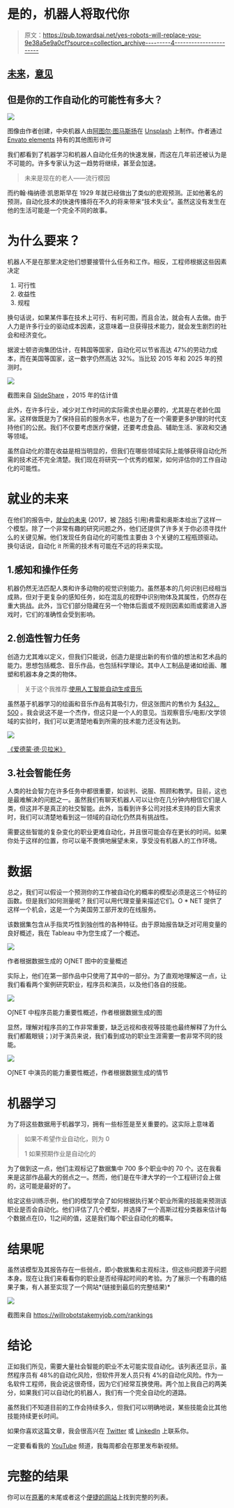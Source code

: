 # 是的，机器人将取代你

> 原文：<https://pub.towardsai.net/yes-robots-will-replace-you-9e38a5e9a0cf?source=collection_archive---------4----------------------->

## [未来](https://towardsai.net/p/category/future)，[意见](https://towardsai.net/p/category/opinion)

## 但是你的工作自动化的可能性有多大？

![](img/a85ae1e6eb4c8f252a8e5521e4e1dda6.png)

图像由作者创建，中央机器人由[阿图尔·图马斯扬](https://unsplash.com/@arturtumasjan?utm_source=unsplash&utm_medium=referral&utm_content=creditCopyText)在 [Unsplash](https://unsplash.com/s/photos/robot?utm_source=unsplash&utm_medium=referral&utm_content=creditCopyText) 上制作。作者通过 [Envato elements](https://elements.envato.com/photos) 持有的其他图形许可

我们都看到了机器学习和机器人自动化任务的快速发展，而这在几年前还被认为是不可能的。许多专家认为这一趋势将继续，甚至会加速。

> 未来是现在的老人——流行模因

而约翰·梅纳德·凯恩斯早在 1929 年就已经做出了类似的悲观预测。正如他著名的预测，自动化技术的快速传播将在不久的将来带来“技术失业”。虽然这没有发生在他的生活可能是一个完全不同的故事。

# 为什么要来？

机器人不是在那里决定他们想要接管什么任务和工作。相反，工程师根据这些因素决定

1.  可行性
2.  收益性
3.  规程

换句话说，如果某件事在技术上可行、有利可图，而且合法，就会有人去做。由于人力是许多行业的驱动成本因素，这意味着一旦获得技术能力，就会发生剧烈的社会和经济变化。

据波士顿咨询集团估计，在韩国等国家，自动化可以节省高达 47%的劳动力成本，而在美国等国家，这一数字仍然高达 32%。当比较 2015 年和 2025 年的预测时。

![](img/6a1178706e7ef2d126a75b6cad1f5e22.png)

截图来自 [SlideShare](https://www.slideshare.net/TheBostonConsultingGroup/robotics-in-manufacturing) ，2015 年的估计值

此外，在许多行业，减少对工作时间的实际需求也是必要的，尤其是在老龄化国家。这样做既是为了保持目前的服务水平，也是为了在一个需要更多护理的时代支持他们的公民。我们不仅要考虑医疗保健，还要考虑食品、辅助生活、家政和交通等领域。

虽然自动化的潜在收益是相当明显的，但我们在哪些领域实际上能够获得自动化所需的技术还不完全清楚。我们现在将研究一个优秀的框架，如何评估你的工作自动化的可能性。

# 就业的未来

在他们的报告中，[就业的未来](https://www.sciencedirect.com/science/article/pii/S0040162516302244?casa_token=6XFiZ2ww2LYAAAAA:lXNqarNhLwWqjrvzqeUb2eg0BrDlcBUaUI_BB3JRULRzG5AKSGU3xQDsXKS2VMVjd6Xuydu0LVw) (2017，被 [7885](https://scholar.google.com/scholar?cites=8817314921922525274&as_sdt=2005&sciodt=0,5&hl=en) 引用)弗雷和奥斯本给出了这样一个模型。除了一个非常有趣的研究问题之外，他们还提供了许多关于你必须寻找什么的关键见解。他们发现任务自动化的可能性主要由 3 个关键的工程瓶颈驱动。换句话说，自动化 it 所需的技术有可能在不远的将来实现。

## 1.感知和操作任务

机器仍然无法匹配人类和许多动物的视觉识别能力。虽然基本的几何识别已经相当成熟，但对于更复杂的感知任务，如在混乱的视野中识别物体及其属性，仍然存在重大挑战。此外，当它们部分隐藏在另一个物体后面或不规则因素如雨或雾进入游戏时，它们的准确性会受到影响。

## 2.创造性智力任务

创造力尤其难以定义，但我们只能说，创造力是提出新的有价值的想法和艺术品的能力。思想包括概念、音乐作品，也包括科学理论。其中人工制品是诸如绘画、雕塑和机器本身之类的物体。

> 关于这个我推荐:[使用人工智能自动生成音乐](https://towardsdatascience.com/automatic-music-generation-using-ai-64e3c1f0b488)

虽然基于机器学习的绘画和音乐作品有其吸引力，但这张图片的售价为 [$432，500](https://edition.cnn.com/style/article/obvious-ai-art-christies-auction-smart-creativity/index.html) 。我会说这不是一个杰作，但这只是一个人的意见。当观察音乐/电影/文学领域的实验时，我们可以更清楚地看到所需的技术能力还没有达到。

![](img/c6cc0ef3d7827dc31f25b3305b059cec.png)

[《爱德蒙·德·贝拉米》](https://edition.cnn.com/style/article/obvious-ai-art-christies-auction-smart-creativity/index.html)

## 3.社会智能任务

人类的社会智力在许多任务中都很重要，如谈判、说服、照顾和教学。目前，这也是最难解决的问题之一。虽然我们有聊天机器人可以让你在几分钟内相信它们是人类，但这并不是真正的社交智能。此外，当看到许多公司对技术支持的巨大需求时，我们可以清楚地看到这一领域的自动化仍然具有挑战性。

需要这些智能的复杂变化的职业更难自动化，并且很可能会存在更长的时间。如果你处于这样的位置，你可以毫不畏惧地展望未来，享受没有机器人的工作环境。

# 数据

总之，我们可以假设一个预测你的工作被自动化的概率的模型必须是这三个特征的函数。但是我们如何测量呢？我们可以用代理变量来描述它们。O * NET 提供了这样一个机会，这是一个为美国劳工部开发的在线服务。

该数据集包含从手指灵巧性到独创性的各种特征。由于原始报告缺乏对可用变量的良好概述，我在 Tableau 中为您生成了一个概述。

![](img/884e95ea38372ab0ee64bff8054c7c95.png)

作者根据数据生成的 O∫NET 图中的变量概述

实际上，他们在第一部作品中只使用了其中的一部分。为了直观地理解这一点，让我们看看两个案例研究职业，程序员和演员，以及他们各自的技能。

![](img/b42199957efdcb3e02be2a8bc8e1603f.png)

O∫NET 中程序员能力重要性概述，作者根据数据生成的图

显然，理解对程序员的工作非常重要，缺乏远视和夜视等技能也最终解释了为什么我们都戴眼镜；)对于演员来说，我们看到成功的职业生涯需要一套非常不同的技能。

![](img/61dc06a8358b2154aeb66d62b836b74b.png)

O∫NET 中演员的能力重要性概述，作者根据数据生成的情节

# 机器学习

为了将这些数据用于机器学习，拥有一些标签是至关重要的。这实际上意味着

> 如果不希望作业自动化，则为 0
> 
> 1 如果预期作业是自动化的

为了做到这一点，他们主观标记了数据集中 700 多个职业中的 70 个。这在我看来是这部作品最大的弱点之一。然而，他们是在牛津大学的一个工程研讨会上做的，这可能是最好的了。

给定这些训练示例，他们的模型学会了如何根据执行某个职业所需的技能来预测该职业是否会自动化。他们评估了几个模型，并选择了一个高斯过程分类器来估计每个数据点在[0，1]之间的值，这是我们每个职业自动化的概率。

# 结果呢

虽然该模型及其报告存在一些弱点，即小数据集和主观标注，但这些问题源于问题本身。现在让我们来看看你的职业是否经得起时间的考验。为了展示一个有趣的结果子集，有人甚至实现了一个网站*(链接到最后的完整结果)*

![](img/6ee32a27906dce5b50e5b316d25a83ba.png)

截图来自 https://willrobotstakemyjob.com/rankings

# 结论

正如我们所见，需要大量社会智能的职业不太可能实现自动化。该列表还显示，虽然程序员有 48%的自动化风险，但软件开发人员只有 4%的自动化风险。作为一名软件工程师，我会说这很奇怪，因为它们经常互换使用。两个加上我自己的两美分，如果我们可以自动化的机器人，我们有一个完全自动化的道路。

虽然我们不知道目前的工作会持续多久，但我们可以明确地说，某些技能会比其他技能持续更长时间。

如果你喜欢这篇文章，我会很高兴在 [Twitter](https://twitter.com/san_sluck) 或 [LinkedIn](https://www.linkedin.com/in/sandro-luck-b9293a181/) 上联系你。

一定要看看我的 [YouTube](https://www.youtube.com/channel/UCHD5o0P16usdF00-ZQVcFog?view_as=subscriber) 频道，我每周都会在那里发布新视频。

# 完整的结果

你可以在[原著](https://www.oxfordmartin.ox.ac.uk/downloads/academic/future-of-employment.pdf)的末尾或者这个[便捷的网站](https://willrobotstakemyjob.com/rankings)上找到完整的列表。